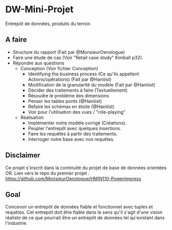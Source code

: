 # DW-Mini-Projet
Entrepôt de données, produits du terroir.

## A faire
- Structure du rapport (Fait par @MonsieurOenologue)
- Faire une étude de cas (Voir "Retail case study" Kimball p32).
- Répondre aux questions
    - Conception (Voir fichier Conception)
        - Identifying the business process (Ce qu'ils appellent Actions/opérations) (Fait par @Haniiist)
        - Modification de la granularité du modèle (Fait par @Haniiist)
        - Décider des traitements à faire (Textuellement)
        - Résoudre le problème des dimensions 
        - Penser les tables ponts (@Haniiist)
        - Refaire les schémas en étoile (@Haniiist)
        - Voir pour l'utilisation des vues / "role-playing"
    - Réalisation
        - Implémenter notre modèle corrigé (Créations).
        - Peupler l'entrepôt avec quelques insertions.
        - Faire les requêtes à partir des traitements.
        - Interroger notre base avec nos requêtes.

## Disclaimer
Ce projet s'inscrit dans la continuité du projet de base de données orientées OR.
Lien vers le repo du premier projet : https://github.com/MonsieurOenologue/HMIN110-Powerimpress

## Goal
Concevoir un entrepôt de données fiable et fonctionnel avec tuples et requêtes.
Cet entrepôt doit être fiable dans le sens qu'il s'agit d'une vision réaliste de ce que pourrait être un entrepôt de données tel
qu'existant dans l'industrie.
